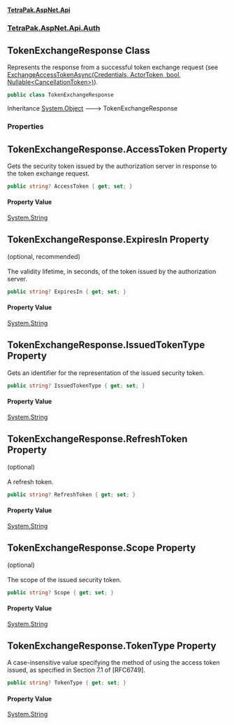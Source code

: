 #### [TetraPak.AspNet.Api](index.md 'index')
### [TetraPak.AspNet.Api.Auth](TetraPak_AspNet_Api_Auth.md 'TetraPak.AspNet.Api.Auth')
## TokenExchangeResponse Class
Represents the response from a successful token exchange request (see [ExchangeAccessTokenAsync(Credentials, ActorToken, bool, Nullable&lt;CancellationToken&gt;)](TetraPak_AspNet_Api_Auth_ITokenExchangeGrantService.md#TetraPak_AspNet_Api_Auth_ITokenExchangeGrantService_ExchangeAccessTokenAsync(TetraPak_Credentials_TetraPak_ActorToken_bool_System_Nullable_System_Threading_CancellationToken_) 'TetraPak.AspNet.Api.Auth.ITokenExchangeGrantService.ExchangeAccessTokenAsync(TetraPak.Credentials, TetraPak.ActorToken, bool, System.Nullable&lt;System.Threading.CancellationToken&gt;)')).  
```csharp
public class TokenExchangeResponse
```

Inheritance [System.Object](https://docs.microsoft.com/en-us/dotnet/api/System.Object 'System.Object') &#129106; TokenExchangeResponse  
### Properties
<a name='TetraPak_AspNet_Api_Auth_TokenExchangeResponse_AccessToken'></a>
## TokenExchangeResponse.AccessToken Property
Gets the security token issued by the authorization server in response to the token exchange request.  
```csharp
public string? AccessToken { get; set; }
```
#### Property Value
[System.String](https://docs.microsoft.com/en-us/dotnet/api/System.String 'System.String')
  
<a name='TetraPak_AspNet_Api_Auth_TokenExchangeResponse_ExpiresIn'></a>
## TokenExchangeResponse.ExpiresIn Property
(optional, recommended)<br/>  
The validity lifetime, in seconds, of the token issued by the authorization server.  
```csharp
public string? ExpiresIn { get; set; }
```
#### Property Value
[System.String](https://docs.microsoft.com/en-us/dotnet/api/System.String 'System.String')
  
<a name='TetraPak_AspNet_Api_Auth_TokenExchangeResponse_IssuedTokenType'></a>
## TokenExchangeResponse.IssuedTokenType Property
Gets an identifier for the representation of the issued security token.  
```csharp
public string? IssuedTokenType { get; set; }
```
#### Property Value
[System.String](https://docs.microsoft.com/en-us/dotnet/api/System.String 'System.String')
  
<a name='TetraPak_AspNet_Api_Auth_TokenExchangeResponse_RefreshToken'></a>
## TokenExchangeResponse.RefreshToken Property
(optional)<br/>  
A refresh token.  
```csharp
public string? RefreshToken { get; set; }
```
#### Property Value
[System.String](https://docs.microsoft.com/en-us/dotnet/api/System.String 'System.String')
  
<a name='TetraPak_AspNet_Api_Auth_TokenExchangeResponse_Scope'></a>
## TokenExchangeResponse.Scope Property
(optional)<br/>  
The scope of the issued security token.  
```csharp
public string? Scope { get; set; }
```
#### Property Value
[System.String](https://docs.microsoft.com/en-us/dotnet/api/System.String 'System.String')
  
<a name='TetraPak_AspNet_Api_Auth_TokenExchangeResponse_TokenType'></a>
## TokenExchangeResponse.TokenType Property
A case-insensitive value specifying the method of using the access token issued, as specified in Section 7.1 of [RFC6749].  
```csharp
public string? TokenType { get; set; }
```
#### Property Value
[System.String](https://docs.microsoft.com/en-us/dotnet/api/System.String 'System.String')
  
